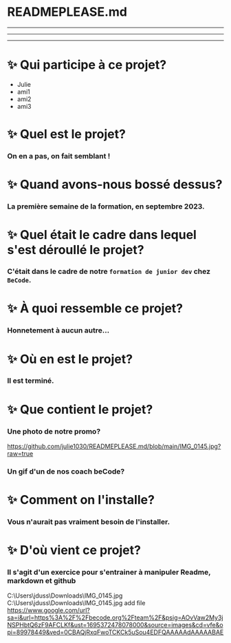 # READMEPLEASE.md
***
---
- - -
#  ✨ Qui participe à ce projet?
* Julie
* ami1
* ami2
* ami3
#  ✨ Quel est le projet?
### On en a pas, on fait semblant !
#  ✨ Quand avons-nous bossé dessus?
### La première semaine de la formation, en septembre 2023.
#  ✨ Quel était le cadre dans lequel s'est déroullé le projet?
### C'était dans le cadre de notre `formation de junior dev` chez `BeCode`.
#  ✨ À quoi ressemble ce projet?
### Honnetement à aucun autre...
#  ✨ Où en est le projet?
### Il est terminé.
#  ✨ Que contient le projet?
### Une photo de notre promo?
https://github.com/julie1030/READMEPLEASE.md/blob/main/IMG_0145.jpg?raw=true

### Un gif d'un de nos coach beCode?
#  ✨ Comment on l'installe?
### Vous n'aurait pas vraiment besoin de l'installer.
#  ✨ D'où vient ce projet?
### Il s'agit d'un exercice pour s'entrainer à manipuler Readme, markdown et github
C:\Users\jduss\Downloads\IMG_0145.jpg
C:\Users\jduss\Downloads\IMG_0145.jpg
add file
https://www.google.com/url?sa=i&url=https%3A%2F%2Fbecode.org%2Fteam%2F&psig=AOvVaw2My3jNSPHbtQ6zF9AFCLKf&ust=1695372478078000&source=images&cd=vfe&opi=89978449&ved=0CBAQjRxqFwoTCKCk5uSou4EDFQAAAAAdAAAAABAE


